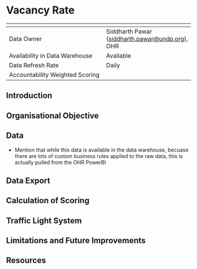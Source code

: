 # Vacancy Rate

<table data-header-hidden><thead><tr><th width="289"></th><th></th></tr></thead><tbody><tr><td>Data Owner</td><td>Siddharth Pawar (<a href="mailto:siddharth.pawar@undp.org">siddharth.pawar@undp.org</a>), OHR</td></tr><tr><td>Availability in Data Warehouse</td><td>Available</td></tr><tr><td>Data Refresh Rate</td><td>Daily</td></tr><tr><td>Accountability Weighted Scoring</td><td></td></tr></tbody></table>

## Introduction

## Organisational Objective

## Data

* Mention that while this data is available in the data warehouse, becuase there are lots of custom business rules applied to the raw data, this is actually pulled from the OHR PowerBI

## Data Export

## Calculation of Scoring

## Traffic Light System

## Limitations and Future Improvements&#x20;

## Resources
